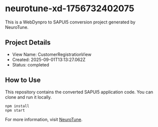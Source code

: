 # neurotune-xd-1756732402075
This is a WebDynpro to SAPUI5 conversion project generated by NeuroTune.

## Project Details
- View Name: CustomerRegistrationView
- Created: 2025-09-01T13:13:27.062Z
- Status: completed

## How to Use
This repository contains the converted SAPUI5 application code. You can clone and run it locally.

```
npm install
npm start
```

For more information, visit [NeuroTune](https://neurotune.com).
        
